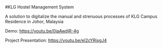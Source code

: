 #KLG Hostel Management System

A solution to digitalize the manual and strenuous processes of KLG Campus Residence in Johor, Malaysia

Demo: https://youtu.be/0iaAwdjR-4g

Project Presentation: https://youtu.be/eI2cYRjsgJ4
